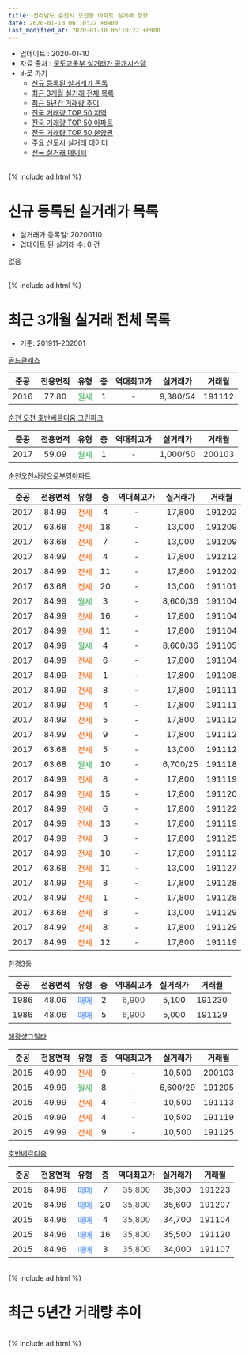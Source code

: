 ```yaml
---
title: 전라남도 순천시 오천동 아파트 실거래 정보
date: 2020-01-10 06:10:22 +0900
last_modified_at: 2020-01-10 06:10:22 +0900
---
```


* 업데이트 : 2020-01-10
* 자료 출처 : [국토교통부 실거래가 공개시스템](http://rt.molit.go.kr)
* 바로 가기
    * [신규 등록된 실거래가 목록](#신규-등록된-실거래가-목록)
    * [최근 3개월 실거래 전체 목록](#최근-3개월-실거래-전체-목록)
    * [최근 5년간 거래량 추이](#최근-5년간-거래량-추이)
    * [전국 거래량 TOP 50 지역](https://inasie.github.io/apt-trade-info/최근-3개월-전국에서-가장-거래가-많이-발생한-지역)
    * [전국 거래량 TOP 50 아파트](https://inasie.github.io/apt-trade-info/최근-3개월-전국에서-가장-거래가-많이-발생한-아파트)
    * [전국 거래량 TOP 50 분양권](https://inasie.github.io/apt-trade-info/최근-3개월-전국에서-가장-거래가-많이-발생한-분양권)
    * [주요 신도시 실거래 데이터](https://inasie.github.io/apt-trade-info/주요-신도시)
    * [전국 실거래 데이터](https://inasie.github.io/apt-trade-info/전국)
<br>
{% include ad.html %}
<br>

# 신규 등록된 실거래가 목록
* 실거래가 등록일: 20200110
* 업데이트 된 실거래 수: 0 건

없음

<br>
{% include ad.html %}
<br>

# 최근 3개월 실거래 전체 목록
* 기준: 201911-202001


[골드클래스](https://search.naver.com/search.naver?query=%EC%A0%84%EB%9D%BC%EB%82%A8%EB%8F%84+%EC%88%9C%EC%B2%9C%EC%8B%9C+%EC%98%A4%EC%B2%9C%EB%8F%99+%EA%B3%A8%EB%93%9C%ED%81%B4%EB%9E%98%EC%8A%A4)

|준공|전용면적|유형|층|역대최고가|실거래가|거래월|
|:---:|:---:|:---:|:---:|:---:|:---:|:---:|
|2016|77.80|<span style="color:#34a853">월세</span>|1|<span style="color:#444444">-</span>|9,380/54|191112|

[순천 오천 호반베르디움 그린파크](https://search.naver.com/search.naver?query=%EC%A0%84%EB%9D%BC%EB%82%A8%EB%8F%84+%EC%88%9C%EC%B2%9C%EC%8B%9C+%EC%98%A4%EC%B2%9C%EB%8F%99+%EC%88%9C%EC%B2%9C+%EC%98%A4%EC%B2%9C+%ED%98%B8%EB%B0%98%EB%B2%A0%EB%A5%B4%EB%94%94%EC%9B%80+%EA%B7%B8%EB%A6%B0%ED%8C%8C%ED%81%AC)

|준공|전용면적|유형|층|역대최고가|실거래가|거래월|
|:---:|:---:|:---:|:---:|:---:|:---:|:---:|
|2017|59.09|<span style="color:#34a853">월세</span>|1|<span style="color:#444444">-</span>|1,000/50|200103|

[순천오천사랑으로부영아파트](https://search.naver.com/search.naver?query=%EC%A0%84%EB%9D%BC%EB%82%A8%EB%8F%84+%EC%88%9C%EC%B2%9C%EC%8B%9C+%EC%98%A4%EC%B2%9C%EB%8F%99+%EC%88%9C%EC%B2%9C%EC%98%A4%EC%B2%9C%EC%82%AC%EB%9E%91%EC%9C%BC%EB%A1%9C%EB%B6%80%EC%98%81%EC%95%84%ED%8C%8C%ED%8A%B8)

|준공|전용면적|유형|층|역대최고가|실거래가|거래월|
|:---:|:---:|:---:|:---:|:---:|:---:|:---:|
|2017|84.99|<span style="color:#ff5a00">전세</span>|4|<span style="color:#444444">-</span>|17,800|191202|
|2017|63.68|<span style="color:#ff5a00">전세</span>|18|<span style="color:#444444">-</span>|13,000|191209|
|2017|63.68|<span style="color:#ff5a00">전세</span>|7|<span style="color:#444444">-</span>|13,000|191209|
|2017|84.99|<span style="color:#ff5a00">전세</span>|4|<span style="color:#444444">-</span>|17,800|191212|
|2017|84.99|<span style="color:#ff5a00">전세</span>|11|<span style="color:#444444">-</span>|17,800|191202|
|2017|63.68|<span style="color:#ff5a00">전세</span>|20|<span style="color:#444444">-</span>|13,000|191101|
|2017|84.99|<span style="color:#34a853">월세</span>|3|<span style="color:#444444">-</span>|8,600/36|191104|
|2017|84.99|<span style="color:#ff5a00">전세</span>|16|<span style="color:#444444">-</span>|17,800|191104|
|2017|84.99|<span style="color:#ff5a00">전세</span>|11|<span style="color:#444444">-</span>|17,800|191104|
|2017|84.99|<span style="color:#34a853">월세</span>|4|<span style="color:#444444">-</span>|8,600/36|191105|
|2017|84.99|<span style="color:#ff5a00">전세</span>|6|<span style="color:#444444">-</span>|17,800|191104|
|2017|84.99|<span style="color:#ff5a00">전세</span>|1|<span style="color:#444444">-</span>|17,800|191108|
|2017|84.99|<span style="color:#ff5a00">전세</span>|8|<span style="color:#444444">-</span>|17,800|191111|
|2017|84.99|<span style="color:#ff5a00">전세</span>|4|<span style="color:#444444">-</span>|17,800|191111|
|2017|84.99|<span style="color:#ff5a00">전세</span>|5|<span style="color:#444444">-</span>|17,800|191112|
|2017|84.99|<span style="color:#ff5a00">전세</span>|9|<span style="color:#444444">-</span>|17,800|191112|
|2017|63.68|<span style="color:#ff5a00">전세</span>|5|<span style="color:#444444">-</span>|13,000|191112|
|2017|63.68|<span style="color:#34a853">월세</span>|10|<span style="color:#444444">-</span>|6,700/25|191118|
|2017|84.99|<span style="color:#ff5a00">전세</span>|8|<span style="color:#444444">-</span>|17,800|191119|
|2017|84.99|<span style="color:#ff5a00">전세</span>|15|<span style="color:#444444">-</span>|17,800|191120|
|2017|84.99|<span style="color:#ff5a00">전세</span>|6|<span style="color:#444444">-</span>|17,800|191122|
|2017|84.99|<span style="color:#ff5a00">전세</span>|13|<span style="color:#444444">-</span>|17,800|191119|
|2017|84.99|<span style="color:#ff5a00">전세</span>|3|<span style="color:#444444">-</span>|17,800|191125|
|2017|84.99|<span style="color:#ff5a00">전세</span>|10|<span style="color:#444444">-</span>|17,800|191112|
|2017|63.68|<span style="color:#ff5a00">전세</span>|11|<span style="color:#444444">-</span>|13,000|191127|
|2017|84.99|<span style="color:#ff5a00">전세</span>|8|<span style="color:#444444">-</span>|17,800|191128|
|2017|84.99|<span style="color:#ff5a00">전세</span>|1|<span style="color:#444444">-</span>|17,800|191128|
|2017|63.68|<span style="color:#ff5a00">전세</span>|8|<span style="color:#444444">-</span>|13,000|191129|
|2017|84.99|<span style="color:#ff5a00">전세</span>|8|<span style="color:#444444">-</span>|17,800|191129|
|2017|84.99|<span style="color:#ff5a00">전세</span>|12|<span style="color:#444444">-</span>|17,800|191119|

[한경3동](https://search.naver.com/search.naver?query=%EC%A0%84%EB%9D%BC%EB%82%A8%EB%8F%84+%EC%88%9C%EC%B2%9C%EC%8B%9C+%EC%98%A4%EC%B2%9C%EB%8F%99+%ED%95%9C%EA%B2%BD3%EB%8F%99)

|준공|전용면적|유형|층|역대최고가|실거래가|거래월|
|:---:|:---:|:---:|:---:|:---:|:---:|:---:|
|1986|48.06|<span style="color:#4285f3">매매</span>|2|<span style="color:#444444">6,900</span>|5,100|191230|
|1986|48.06|<span style="color:#4285f3">매매</span>|5|<span style="color:#444444">6,900</span>|5,000|191129|

[해광샹그릴라](https://search.naver.com/search.naver?query=%EC%A0%84%EB%9D%BC%EB%82%A8%EB%8F%84+%EC%88%9C%EC%B2%9C%EC%8B%9C+%EC%98%A4%EC%B2%9C%EB%8F%99+%ED%95%B4%EA%B4%91%EC%83%B9%EA%B7%B8%EB%A6%B4%EB%9D%BC)

|준공|전용면적|유형|층|역대최고가|실거래가|거래월|
|:---:|:---:|:---:|:---:|:---:|:---:|:---:|
|2015|49.99|<span style="color:#ff5a00">전세</span>|9|<span style="color:#444444">-</span>|10,500|200103|
|2015|49.99|<span style="color:#34a853">월세</span>|8|<span style="color:#444444">-</span>|6,600/29|191205|
|2015|49.99|<span style="color:#ff5a00">전세</span>|4|<span style="color:#444444">-</span>|10,500|191113|
|2015|49.99|<span style="color:#ff5a00">전세</span>|4|<span style="color:#444444">-</span>|10,500|191119|
|2015|49.99|<span style="color:#ff5a00">전세</span>|9|<span style="color:#444444">-</span>|10,500|191125|

[호반베르디움](https://search.naver.com/search.naver?query=%EC%A0%84%EB%9D%BC%EB%82%A8%EB%8F%84+%EC%88%9C%EC%B2%9C%EC%8B%9C+%EC%98%A4%EC%B2%9C%EB%8F%99+%ED%98%B8%EB%B0%98%EB%B2%A0%EB%A5%B4%EB%94%94%EC%9B%80)

|준공|전용면적|유형|층|역대최고가|실거래가|거래월|
|:---:|:---:|:---:|:---:|:---:|:---:|:---:|
|2015|84.96|<span style="color:#4285f3">매매</span>|7|<span style="color:#444444">35,800</span>|35,300|191223|
|2015|84.96|<span style="color:#4285f3">매매</span>|20|<span style="color:#444444">35,800</span>|35,600|191207|
|2015|84.96|<span style="color:#4285f3">매매</span>|4|<span style="color:#444444">35,800</span>|34,700|191104|
|2015|84.96|<span style="color:#4285f3">매매</span>|16|<span style="color:#444444">35,800</span>|35,500|191120|
|2015|84.96|<span style="color:#4285f3">매매</span>|3|<span style="color:#444444">35,800</span>|34,000|191107|


<br>
{% include ad.html %}
<br>

# 최근 5년간 거래량 추이


<div style="width:100%;">
    <canvas id="deal_progress" height="200"></canvas>
</div>

<script>
new Chart(document.getElementById("deal_progress"), {
    type: 'line',
    data: {
        labels: ['201501','201502','201503','201504','201505','201506','201507','201508','201509','201510','201511','201512','201601','201602','201603','201604','201605','201606','201607','201608','201609','201610','201611','201612','201701','201702','201703','201704','201705','201706','201707','201708','201709','201710','201711','201712','201801','201802','201803','201804','201805','201806','201807','201808','201809','201810','201811','201812','201901','201902','201903','201904','201905','201906','201907','201908','201909','201910','201911','201912','202001'],
        datasets: [{
            label: '매매',
            pointRadius: 1,
            data: [0, 0, 0, 1, 1, 3, 5, 1, 2, 2, 3, 2, 1, 1, 1, 5, 1, 2, 4, 0, 1, 0, 2, 1, 3, 2, 4, 5, 6, 3, 2, 7, 7, 5, 5, 5, 3, 2, 3, 3, 1, 3, 1, 1, 3, 2, 3, 5, 3, 4, 3, 2, 5, 1, 3, 4, 2, 3, 4, 3, 0],
            borderColor: "rgba(255, 201, 14, 1)",
            backgroundColor: "rgba(255, 201, 14, 0.5)",
            fill: false,
            lineTension: 0
        },{
            label: '전월세',
            pointRadius: 1,
            data: [0, 0, 0, 7, 8, 10, 6, 3, 1, 8, 3, 1, 4, 5, 4, 4, 11, 6, 10, 10, 2, 1, 1, 0, 5, 8, 1, 65, 35, 49, 4, 6, 8, 3, 10, 8, 6, 10, 4, 28, 11, 160, 7, 9, 26, 32, 20, 5, 2, 5, 3, 37, 168, 73, 6, 16, 53, 50, 29, 6, 2],
            borderColor: "rgba(0, 141, 185, 1)",
            backgroundColor: "rgba(0, 141, 185, 0.5)",
            fill: false,
            lineTension: 0
        }
        ]
    },
    options: {
        responsive: true,
        title: {
            display: false
        },
        tooltips: {
            mode: 'index',
            intersect: false
        },
        hover: {
            mode: 'nearest',
            intersect: true
        },
        scales: {
            xAxes: [{
                display: true,
                scaleLabel: {
                    display: true,
                    labelString: '년/월'
                }
            }],
            yAxes: [{
                display: true,
                ticks: {
                    suggestedMin: 0,
                },
                scaleLabel: {
                    display: true,
                    labelString: '실거래 수'
                }
            }]
        }
    }
});

</script>


<br>
{% include ad.html %}
<br>

